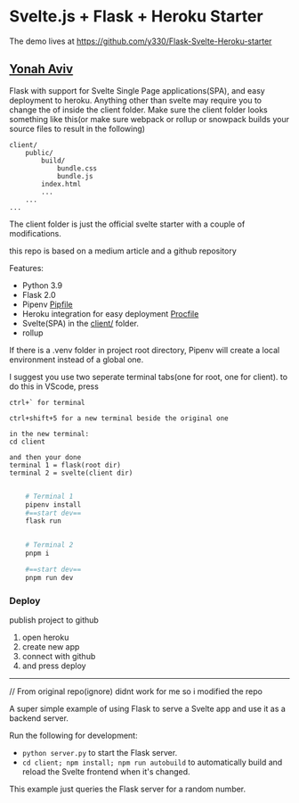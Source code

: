 # Svelte.js + Flask + Heroku Starter
The demo lives at https://github.com/y330/Flask-Svelte-Heroku-starter
##  [Yonah Aviv](https://yonah.ml)
Flask with support for Svelte Single Page applications(SPA), and easy deployment to heroku. Anything other than svelte may require you to change the of inside the client folder. Make sure the client folder looks something like this(or make sure webpack or rollup or snowpack builds your source files to result in the following)

```
client/
	public/
		build/
			bundle.css
			bundle.js
		index.html
		...
	...
...
```
The client folder is just the official svelte starter with a couple of modifications.

this repo is based on a medium article and a github repository


Features:
- Python 3.9
- Flask 2.0
- Pipenv [Pipfile](Pipfile)
- Heroku integration for easy deployment [Procfile](Procfile)
- Svelte(SPA) in the [client/](client/) folder.
- rollup


If there is a .venv folder in project root directory, Pipenv will create a local environment instead of a global one.


I suggest you use two seperate terminal tabs(one for root, one for client). to do this in VScode, press
```
ctrl+` for terminal

ctrl+shift+5 for a new terminal beside the original one

in the new terminal:
cd client

and then your done
terminal 1 = flask(root dir)
terminal 2 = svelte(client dir)


````
```bash
	# Terminal 1
	pipenv install
	#==start dev==
	flask run


	# Terminal 2
	pnpm i

	#==start dev==
	pnpm run dev


```

### Deploy
publish project to github
1. open heroku
2. create new app
3. connect with github
4. and press deploy

-------------------------------
// From original repo(ignore) didnt work for me so i modified the repo

A super simple example of using Flask to serve a Svelte app and use it as a backend server.

Run the following for development:

- `python server.py` to start the Flask server.
- `cd client; npm install; npm run autobuild` to automatically build and reload the Svelte frontend when it's changed.

This example just queries the Flask server for a random number.
